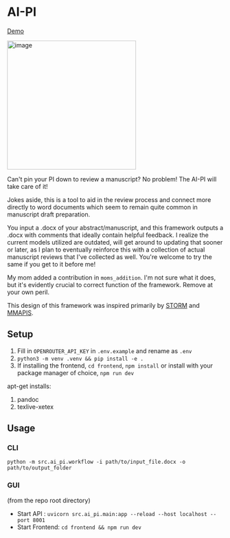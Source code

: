 # AI-PI
[Demo](https://www.youtube.com/watch?v=ArPSZDJEqUg)

<img height="300" alt="image" src="https://github.com/user-attachments/assets/170eb32f-3857-4b67-87a0-3e9ac98b305c" />

Can't pin your PI down to review a manuscript?
No problem! The AI-PI will take care of it!

Jokes aside, this is a tool to aid in the review process and connect more directly to word documents which seem to remain quite common in manuscript draft preparation.

You input a .docx of your abstract/manuscript, and this framework outputs a .docx with comments that ideally contain helpful feedback. I realize the current models utilized are outdated, will get around to updating that sooner or later, as I plan to eventually reinforce this with a collection of actual manuscript reviews that I've collected as well. You're welcome to try the same if you get to it before me!

My mom added a contribution in `moms_addition`. I'm not sure what it does, but it's evidently crucial to correct function of the framework. Remove at your own peril.

This design of this framework was inspired primarily by [STORM](https://github.com/stanford-oval/storm/tree/main/knowledge_storm) and [MMAPIS](https://github.com/fjiangAI/MMAPIS/tree/main?tab=readme-ov-file#how-to-run).

## Setup
1. Fill in `OPENROUTER_API_KEY` in `.env.example` and rename as `.env`
2. `python3 -m venv .venv && pip install -e .`
3. If installing the frontend, `cd frontend`, `npm install` or install with your package manager of choice, `npm run dev`

apt-get installs:
1. pandoc
2. texlive-xetex

## Usage
### CLI
`python -m src.ai_pi.workflow -i path/to/input_file.docx -o path/to/output_folder`

### GUI
(from the repo root directory) 
- Start API : `uvicorn src.ai_pi.main:app --reload --host localhost --port 8001`
- Start Frontend: `cd frontend && npm run dev`






